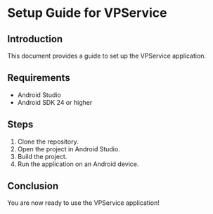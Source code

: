 # Setup Guide for VPService

## Introduction
This document provides a guide to set up the VPService application.

## Requirements
- Android Studio
- Android SDK 24 or higher

## Steps
1. Clone the repository.
2. Open the project in Android Studio.
3. Build the project.
4. Run the application on an Android device.

## Conclusion
You are now ready to use the VPService application!